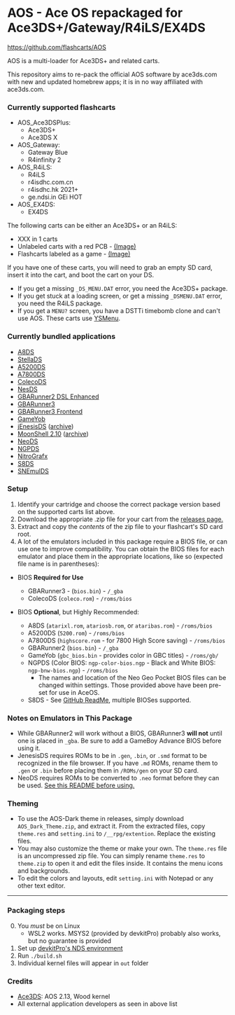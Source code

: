 # AOS - Ace OS repackaged for Ace3DS+/Gateway/R4iLS/EX4DS

https://github.com/flashcarts/AOS

AOS is a multi-loader for Ace3DS+ and related carts.

This repository aims to re-pack the official AOS software by ace3ds.com with new and updated homebrew apps; it is in no way affiliated with ace3ds.com.

### Currently supported flashcarts

- AOS_Ace3DSPlus:
    - Ace3DS+
    - Ace3DS X
- AOS_Gateway:
    - Gateway Blue
    - R4infinity 2
- AOS_R4iLS:
    - R4iLS
    - r4isdhc.com.cn
    - r4isdhc.hk 2021+
    - ge.ndsi.in GEi HOT
- AOS_EX4DS:
    - EX4DS
 
The following carts can be either an Ace3DS+ or an R4iLS:

- XXX in 1 carts
- Unlabeled carts with a red PCB - [(Image)](https://www.flashcarts.net/assets/images/ds_carts/ace3ds-nolabel.png)
- Flashcarts labeled as a game - [(Image)](https://i.imgur.com/SNVieqW.png)

If you have one of these carts, you will need to grab an empty SD card, insert it into the cart, and boot the cart on your DS.

- If you get a missing `_DS_MENU.DAT` error, you need the Ace3DS+ package.
- If you get stuck at a loading screen, or get a missing `_DSMENU.DAT` error, you need the R4iLS package.
- If you get a `MENU?` screen, you have a DSTTi timebomb clone and can't use AOS. These carts use [YSMenu](https://gbatemp.net/download/retrogamefan-multi-cart-update.35737/).

### Currently bundled applications

- [A8DS](https://github.com/wavemotion-dave/A8DS)
- [StellaDS](https://github.com/wavemotion-dave/StellaDS)
- [A5200DS](https://github.com/wavemotion-dave/A5200DS)
- [A7800DS](https://github.com/wavemotion-dave/A7800DS)
- [ColecoDS](https://github.com/wavemotion-dave/ColecoDS)
- [NesDS](https://github.com/DS-Homebrew/NesDS)
- [GBARunner2 DSL Enhanced](https://github.com/unresolvedsymbol/GBARunner2-DSL-Enhanced)
- [GBARunner3](https://nightly.link/Gericom/GBARunner3/workflows/nightly/develop/GBARunner3.zip)
- [GBARunner3 Frontend](https://github.com/flashcarts/gbar3-frontend)
- [GameYob](https://github.com/Stewmath/GameYob)
- [jEnesisDS](http://www.workingdesign.de/projects/jenesisds.php) ([archive](http://web.archive.org/web/20220813181438/http://www.workingdesign.de/projects/jenesisds.php))
- [MoonShell 2.10](http://home.att.ne.jp/blue/moonlight) ([archive](http://web.archive.org/web/20111018193827/http://home.att.ne.jp:80/blue/moonlight/))
- [NeoDS](https://groups.google.com/g/neods)
- [NGPDS](https://github.com/FluBBaOfWard/NGPDS)
- [NitroGrafx](https://github.com/FluBBaOfWard/NitroGrafx)
- [S8DS](https://github.com/FluBBaOfWard/S8DS)
- [SNEmulDS](https://bitbucket.org/Coto88/snemulds)

### Setup

1. Identify your cartridge and choose the correct package version based on the supported carts list above.
2. Download the appropriate .zip file for your cart from the [releases page.](https://github.com/flashcarts/AOS/releases/latest)
3. Extract and copy the *contents* of the zip file to your flashcart's SD card root.
4. A lot of the emulators included in this package require a BIOS file, or can use one to improve compatibility. You can obtain the BIOS files for each emulator and place them in the appropriate locations, like so (expected file name is in parentheses):

- BIOS **Required for Use**
   - GBARunner3 - (`bios.bin`) - `/_gba`
   - ColecoDS (`coleco.rom`) - `/roms/bios`

- BIOS **Optional**, but Highly Recommended:
   - A8DS (`atarixl.rom`, `atariosb.rom`, or `ataribas.rom`) - `/roms/bios`
   - A5200DS (`5200.rom`) - `/roms/bios`
   - A7800DS (`highscore.rom` - for 7800 High Score saving) - `/roms/bios`
   - GBARunner2 (`bios.bin`) - `/_gba`
   - GameYob (`gbc_bios.bin` - provides color in GBC titles) - `/roms/gb/`
   - NGPDS (Color BIOS: `ngp-color-bios.ngp` - Black and White BIOS: `ngp-bnw-bios.ngp`) - `/roms/bios`
      - The names and location of the Neo Geo Pocket BIOS files can be changed within settings. Those provided above have been pre-set for use in AceOS.
   - S8DS - See [GitHub ReadMe](https://github.com/FluBBaOfWard/S8DS), multiple BIOSes supported.

### Notes on Emulators in This Package
- While GBARunner2 will work without a BIOS, GBARunner3 **will not** until one is placed in `_gba`. Be sure to add a GameBoy Advance BIOS before using it.
- JenesisDS requires ROMs to be in `.gen`, `.bin`, or `.smd` format to be recognized in the file browser. If you have `.md` ROMs, rename them to `.gen` or `.bin` before placing them in `/ROMs/gen` on your SD card.
- NeoDS requires ROMs to be converted to `.neo` format before they can be used. [See this README before using.](https://github.com/flashcarts/AOS/blob/master/extras/NeoDS-ReadMe.md)

### Theming
- To use the AOS-Dark theme in releases, simply download `AOS_Dark_Theme.zip`, and extract it. From the extracted files, copy `theme.res` and `setting.ini` to `/__rpg/extention`. Replace the existing files.
- You may also customize the theme or make your own. The `theme.res` file is an uncompressed zip file. You can simply rename `theme.res` to `theme.zip` to open it and edit the files inside. It contains the menu icons and backgrounds.
- To edit the colors and layouts, edit `setting.ini` with Notepad or any other text editor.

---

### Packaging steps

0. You *must* be on Linux
    - WSL2 works. MSYS2 (provided by devkitPro) probably also works, but no guarantee is provided
1. Set up [devkitPro's NDS environment](https://devkitpro.org/wiki/Getting_Started)
1. Run `./build.sh`
1. Individual kernel files will appear in `out` folder


### Credits

- [Ace3DS](http://www.ace3ds.com): AOS 2.13, Wood kernel
- All external application developers as seen in above list
